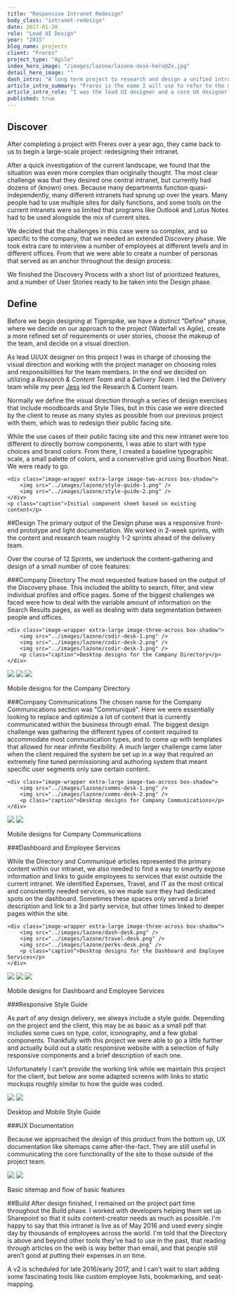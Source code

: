 ```yaml
---
title: "Responsive Intranet Redesign"
body_class: "intranet-redesign"
date: 2017-01-30  
role: "Lead UI Design"  
year: "2015"  
blog_name: projects  
client: "Freres"  
project_type: "Agile"  
index_hero_image: "/images/lazone/lazone-desk-hero@2x.jpg"  
detail_hero_image: ""  
dash_intro: "A long term project to research and design a unified intranet service for a global investment firm"  
article_intro_summary: "Freres is the name I will use to refer to the multinational financial firm that I extensively worked with while at Tigerspike. They came to us with a complicated problem in 2015: Begin the process of uniting and redesigning dozens of intranets scattered throughout departments around the world."  
article_intro_role: "I was the lead UI designer and a core UX designer from project start to finish"  
published: true
---
```


## Discover
After completing a project with Freres over a year ago, they came back to us to begin a large-scale project: redesigning their intranet.

After a quick investigation of the current landscape, we found that the situation was even more complex than originally thought. The most clear challenge was that they desired one central intranet, but currently had dozens of (known) ones. Because many departments function quasi-independently, many different intranets had sprung up over the years. Many people had to use multiple sites for daily functions, and some tools on the current intranets were so limited that programs like Outlook and Lotus Notes had to be used alongside the mix of current sites.

We decided that the challenges in this case were so complex, and so specific to the company, that we needed an extended Discovery phase. We took extra care to interview a number of employees at different levels and in different offices. From that we were able to create a number of personas that served as an anchor throughout the design process.

We finished the Discovery Process with a short list of prioritized features, and a number of User Stories ready to be taken into the Design phase.


## Define
Before we begin designing at Tigerspike, we have a distinct "Define" phase, where we decide on our approach to the project (Waterfall vs Agile), create a more refined set of requirements or user stories, choose the makeup of the team, and decide on a visual direction.

As lead UI/UX designer on this project I was in charge of choosing the visual direction and working with the project manager on choosing roles and responsibilities for the team members. In the end we decided on utilizing a *Research & Content Team* and a *Delivery Team*. I led the Delivery team while my peer [Jess](http://www.jessdale.com/) led the Research & Content team.

Normally we define the visual direction through a series of design exercises that include moodboards and Style Tiles, but in this case we were directed by the client to reuse as many styles as possible from our previous project with them, which was to redesign their public facing site.

While the use cases of their public facing site and this new intranet were too different to directly borrow components, I was able to start with type choices and brand colors. From there, I created a baseline typographic scale, a small palette of colors, and a conservative grid using Bourbon Neat. We were ready to go.

<div class="gray-bg-wrapper">

    <div class="image-wrapper extra-large image-two-across box-shadow">
        <img src="../images/lazone/style-guide-1.png" />
        <img src="../images/lazone/style-guide-2.png" />
    </div>
    <p class="caption">Initial component sheet based on existing content</p>
</div>

##Design
The primary output of the Design phase was a responsive front-end prototype and light documentation. We worked in 2-week sprints, with the content and research team roughly 1-2 sprints ahead of the delivery team.

Over the course of 12 Sprints, we undertook the content-gathering and design of a small number of core features:

###Company Directory
The most requested feature based on the output of the Discovery phase. This included the ability to search, filter, and view individual profiles and office pages. Some of the biggest challenges we faced were how to deal with the variable amount of information on the Search Results pages, as well as dealing with data segmentation between people and offices.

<div class="gray-bg-wrapper">

    <div class="image-wrapper extra-large image-three-across box-shadow">
        <img src="../images/lazone/codir-desk-1.png" />
        <img src="../images/lazone/codir-desk-2.png" />
        <img src="../images/lazone/codir-desk-3.png" />
        <p class="caption">Desktop designs for the Company Directory</p>
    </div>
</div>

<div class="image-wrapper image-three-across box-shadow gray-bg">
    <img src="../images/lazone/codir-mobile-1.png" />
    <img src="../images/lazone/codir-mobile-2.png" />
    <img src="../images/lazone/codir-mobile-3.png" />
    <p class="caption">Mobile designs for the Company Directory</p>
</div>

###Company Communications
The chosen name for the Company Communications section was "Communiqué". Here we were essentially looking to replace and optimize a lot of content that is currently communicated within the business through email. The biggest design challenge was gathering the different types of content required to accommodate most communication types, and to come up with templates that allowed for near infinite flexibility. A much larger challenge came later when the client required the system be set up in a way that required an extremely fine tuned permissioning and authoring system that meant specific user segments only saw certain content.

<div class="gray-bg-wrapper">

    <div class="image-wrapper extra-large image-two-across box-shadow">
        <img src="../images/lazone/comms-desk-1.png" />
        <img src="../images/lazone/comms-desk-2.png" />
        <p class="caption">Desktop designs for Company Communications</p>
    </div>
</div>


<div class="image-wrapper small image-two-across box-shadow gray-bg">
    <img src="../images/lazone/comms-mobile-1.png" />
    <img src="../images/lazone/comms-mobile-2.png" />
    <p class="caption">Mobile designs for Company Communications</p>
</div>

###Dashboard and Employee Services

While the Directory and Communiqué articles represented the primary content within our intranet, we also needed to find a way to smartly expose information and links to guide employees to services that exist outside the current intranet. We identified Expenses, Travel, and IT as the most critical and consistently needed services, so we made sure they had dedicated spots on the dashboard. Sometimes these spaces only served a brief description and link to a 3rd party service, but other times linked to deeper pages within the site.

<div class="gray-bg-wrapper">

    <div class="image-wrapper extra-large image-three-across box-shadow">
        <img src="../images/lazone/dash-desk.png" />
        <img src="../images/lazone/travel-desk.png" />
        <img src="../images/lazone/perks-desk.png" />
        <p class="caption">Desktop designs for the Dashboard and Employee Services</p>
    </div>
</div>


<div class="image-wrapper image-three-across box-shadow gray-bg">
    <img src="../images/lazone/dash-mobile.png" />
    <img src="../images/lazone/travel-mobile.png" />
    <img src="../images/lazone/perks-mobile.png" />
    <p class="caption">Mobile designs for Dashboard and Employee Services</p>
</div>


###Responsive Style Guide

As part of any design delivery, we always include a style guide. Depending on the project and the client, this may be as basic as a small pdf that includes some cues on type, color, iconography, and a few global components. Thankfully with this project we were able to go a little further and actually build out a static responsive website with a selection of fully responsive components and a brief description of each one.

Unfortunately I can't provide the working link while we maintain this project for the client, but below are some adapted screens with links to static mockups roughly similar to how the guide was coded.

<div class="image-wrapper large image-two-across--large-small box-shadow gray-bg">
    <a href="../images/lazone/desktop.live-style-guide.jpg"><img src="../images/lazone/desk.style-guide-preview.jpg" /></a>
    <a href="../images/lazone/mobile.live-style-guide.jpg"><img src="../images/lazone/mobile.style-guide-preview.jpg" /></a>
    <p class="caption">Desktop and Mobile Style Guide</p>
</div>

###UX Documentation

Because we approached the design of this product from the bottom up, UX documentation like sitemaps came after-the-fact. They are still useful in communicating the core functionality of the site to those outside of the project team.

<div class="image-wrapper extra-large box-shadow gray-bg">
    <img src="../images/lazone/sitemap.png" />
    <img src="../images/lazone/core-features.jpg" />
    <p class="caption">Basic sitemap and flow of basic features</p>
</div>


##Build
After design finished, I remained on the project part time throughout the Build phase. I worked with developers helping them set up Sharepoint so that it suits content-creator needs as much as possible. I'm happy to say that this intranet is live as of May 2016 and used every single day by thousands of employees across the world. I'm told that the Directory is above and beyond other tools they've had to use in the past, that reading through articles on the web is way better than email, and that people still aren't good at putting their expenses in on time.

A v2 is scheduled for late 2016/early 2017, and I can't wait to start adding some fascinating tools like custom employee lists, bookmarking, and seat-mapping.
